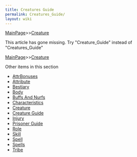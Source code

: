 ```yaml
---
title: Creatures Guide
permalink: Creatures_Guide/
layout: wiki
---
```


[MainPage](/keeperrl_wiki/ "wikilink")>>[Creature](/keeperrl_wiki/Creature "wikilink")

This article has gone missing. Try "Creature_Guide" instead of "Creatures_Guide"

[MainPage](/keeperrl_wiki/ "wikilink")>>[Creature](/keeperrl_wiki/Creature "wikilink")

Other items in this section
-    [AttrBonuses](/keeperrl_wiki/AttrBonuses "wikilink")
-    [Attribute](/keeperrl_wiki/Attribute "wikilink")
-    [Bestiary](/keeperrl_wiki/Bestiary "wikilink")
-    [Body](/keeperrl_wiki/Body "wikilink")
-    [Buffs And Nurfs](/keeperrl_wiki/Buffs_And_Nurfs "wikilink")
-    [Characteristics](/keeperrl_wiki/Characteristics "wikilink")
-    [Creature](/keeperrl_wiki/Creature "wikilink")
-    [Creature Guide](/keeperrl_wiki/Creature_Guide "wikilink")
-    [Injury](/keeperrl_wiki/Injury "wikilink")
-    [Prisoner Guide](/keeperrl_wiki/Prisoner_Guide "wikilink")
-    [Role](/keeperrl_wiki/Role "wikilink")
-    [Skill](/keeperrl_wiki/Skill "wikilink")
-    [Spell](/keeperrl_wiki/Spell "wikilink")
-    [Spells](/keeperrl_wiki/Spells "wikilink")
-    [Tribe](/keeperrl_wiki/Tribe "wikilink")
